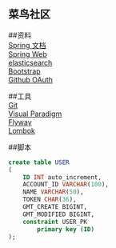 ## 菜鸟社区

##资料  <br>
[Spring 文档](https://spring.io/guides) <br>
[Spring Web](https://spring.io/guides/gs/serving-web-conteng/) <br>
[elasticsearch](https://elasticsearch.cn/explore) <br>
[Bootstrap](https://v3.bootcss.com/getting-started) <br>
[Github OAuth](https://developer.github.com/apps/building-oauth-apps/creating-an-oauth-app/)

##工具  <br>
[Git](https://git-scm.com/download) <br>
[Visual Paradigm](https://www.visual-paradigm.com) <br>
[Flyway](https://flywaydb.org/getstarted/firststeps/maven) <br>
[Lombok](https://projectlombok.org/)

##脚本
```sql
create table USER
(
	ID INT auto_increment,
	ACCOUNT_ID VARCHAR(100),
	NAME VARCHAR(50),
	TOKEN CHAR(36),
	GMT_CREATE BIGINT,
	GMT_MODIFIED BIGINT,
	constraint USER_PK
		primary key (ID)
);


```